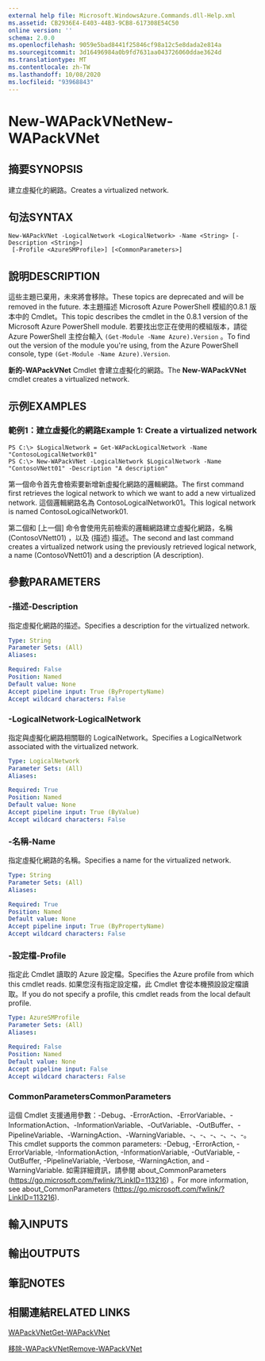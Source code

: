 ```yaml
---
external help file: Microsoft.WindowsAzure.Commands.dll-Help.xml
ms.assetid: CB2936E4-E403-44B3-9CB8-617308E54C50
online version: ''
schema: 2.0.0
ms.openlocfilehash: 9059e5bad8441f25846cf98a12c5e8dada2e814a
ms.sourcegitcommit: 3d16496984a0b9fd7631aa043726060ddae3624d
ms.translationtype: MT
ms.contentlocale: zh-TW
ms.lasthandoff: 10/08/2020
ms.locfileid: "93968843"
---
```

# <span data-ttu-id="ce306-101">New-WAPackVNet</span><span class="sxs-lookup"><span data-stu-id="ce306-101">New-WAPackVNet</span></span>

## <span data-ttu-id="ce306-102">摘要</span><span class="sxs-lookup"><span data-stu-id="ce306-102">SYNOPSIS</span></span>
<span data-ttu-id="ce306-103">建立虛擬化的網路。</span><span class="sxs-lookup"><span data-stu-id="ce306-103">Creates a virtualized network.</span></span>

## <span data-ttu-id="ce306-104">句法</span><span class="sxs-lookup"><span data-stu-id="ce306-104">SYNTAX</span></span>

```
New-WAPackVNet -LogicalNetwork <LogicalNetwork> -Name <String> [-Description <String>]
 [-Profile <AzureSMProfile>] [<CommonParameters>]
```

## <span data-ttu-id="ce306-105">說明</span><span class="sxs-lookup"><span data-stu-id="ce306-105">DESCRIPTION</span></span>
<span data-ttu-id="ce306-106">這些主題已棄用，未來將會移除。</span><span class="sxs-lookup"><span data-stu-id="ce306-106">These topics are deprecated and will be removed in the future.</span></span>
<span data-ttu-id="ce306-107">本主題描述 Microsoft Azure PowerShell 模組的0.8.1 版本中的 Cmdlet。</span><span class="sxs-lookup"><span data-stu-id="ce306-107">This topic describes the cmdlet in the 0.8.1 version of the Microsoft Azure PowerShell module.</span></span>
<span data-ttu-id="ce306-108">若要找出您正在使用的模組版本，請從 Azure PowerShell 主控台輸入 `(Get-Module -Name Azure).Version` 。</span><span class="sxs-lookup"><span data-stu-id="ce306-108">To find out the version of the module you're using, from the Azure PowerShell console, type `(Get-Module -Name Azure).Version`.</span></span>

<span data-ttu-id="ce306-109">**新的-WAPackVNet** Cmdlet 會建立虛擬化的網路。</span><span class="sxs-lookup"><span data-stu-id="ce306-109">The **New-WAPackVNet** cmdlet creates a virtualized network.</span></span>

## <span data-ttu-id="ce306-110">示例</span><span class="sxs-lookup"><span data-stu-id="ce306-110">EXAMPLES</span></span>

### <span data-ttu-id="ce306-111">範例1：建立虛擬化的網路</span><span class="sxs-lookup"><span data-stu-id="ce306-111">Example 1: Create a virtualized network</span></span>
```
PS C:\> $LogicalNetwork = Get-WAPackLogicalNetwork -Name "ContosoLogicalNetwork01"
PS C:\> New-WAPackVNet -LogicalNetwork $LogicalNetwork -Name "ContosoVNett01" -Description "A description"
```

<span data-ttu-id="ce306-112">第一個命令首先會檢索要新增新虛擬化網路的邏輯網路。</span><span class="sxs-lookup"><span data-stu-id="ce306-112">The first command first retrieves the logical network to which we want to add a new virtualized network.</span></span>
<span data-ttu-id="ce306-113">這個邏輯網路名為 ContosoLogicalNetwork01。</span><span class="sxs-lookup"><span data-stu-id="ce306-113">This logical network is named ContosoLogicalNetwork01.</span></span>

<span data-ttu-id="ce306-114">第二個和 [上一個] 命令會使用先前檢索的邏輯網路建立虛擬化網路，名稱 (ContosoVNett01) ，以及 (描述) 描述。</span><span class="sxs-lookup"><span data-stu-id="ce306-114">The second and last command creates a virtualized network using the previously retrieved logical network, a name (ContosoVNett01) and a description (A description).</span></span>

## <span data-ttu-id="ce306-115">參數</span><span class="sxs-lookup"><span data-stu-id="ce306-115">PARAMETERS</span></span>

### <span data-ttu-id="ce306-116">-描述</span><span class="sxs-lookup"><span data-stu-id="ce306-116">-Description</span></span>
<span data-ttu-id="ce306-117">指定虛擬化網路的描述。</span><span class="sxs-lookup"><span data-stu-id="ce306-117">Specifies a description for the virtualized network.</span></span>

```yaml
Type: String
Parameter Sets: (All)
Aliases:

Required: False
Position: Named
Default value: None
Accept pipeline input: True (ByPropertyName)
Accept wildcard characters: False
```

### <span data-ttu-id="ce306-118">-LogicalNetwork</span><span class="sxs-lookup"><span data-stu-id="ce306-118">-LogicalNetwork</span></span>
<span data-ttu-id="ce306-119">指定與虛擬化網路相關聯的 LogicalNetwork。</span><span class="sxs-lookup"><span data-stu-id="ce306-119">Specifies a LogicalNetwork associated with the virtualized network.</span></span>

```yaml
Type: LogicalNetwork
Parameter Sets: (All)
Aliases:

Required: True
Position: Named
Default value: None
Accept pipeline input: True (ByValue)
Accept wildcard characters: False
```

### <span data-ttu-id="ce306-120">-名稱</span><span class="sxs-lookup"><span data-stu-id="ce306-120">-Name</span></span>
<span data-ttu-id="ce306-121">指定虛擬化網路的名稱。</span><span class="sxs-lookup"><span data-stu-id="ce306-121">Specifies a name for the virtualized network.</span></span>

```yaml
Type: String
Parameter Sets: (All)
Aliases:

Required: True
Position: Named
Default value: None
Accept pipeline input: True (ByPropertyName)
Accept wildcard characters: False
```

### <span data-ttu-id="ce306-122">-設定檔</span><span class="sxs-lookup"><span data-stu-id="ce306-122">-Profile</span></span>
<span data-ttu-id="ce306-123">指定此 Cmdlet 讀取的 Azure 設定檔。</span><span class="sxs-lookup"><span data-stu-id="ce306-123">Specifies the Azure profile from which this cmdlet reads.</span></span>
<span data-ttu-id="ce306-124">如果您沒有指定設定檔，此 Cmdlet 會從本機預設設定檔讀取。</span><span class="sxs-lookup"><span data-stu-id="ce306-124">If you do not specify a profile, this cmdlet reads from the local default profile.</span></span>

```yaml
Type: AzureSMProfile
Parameter Sets: (All)
Aliases:

Required: False
Position: Named
Default value: None
Accept pipeline input: False
Accept wildcard characters: False
```

### <span data-ttu-id="ce306-125">CommonParameters</span><span class="sxs-lookup"><span data-stu-id="ce306-125">CommonParameters</span></span>
<span data-ttu-id="ce306-126">這個 Cmdlet 支援通用參數：-Debug、-ErrorAction、-ErrorVariable、-InformationAction、-InformationVariable、-OutVariable、-OutBuffer、-PipelineVariable、-WarningAction、-WarningVariable、-、-、-、-、-、-。</span><span class="sxs-lookup"><span data-stu-id="ce306-126">This cmdlet supports the common parameters: -Debug, -ErrorAction, -ErrorVariable, -InformationAction, -InformationVariable, -OutVariable, -OutBuffer, -PipelineVariable, -Verbose, -WarningAction, and -WarningVariable.</span></span> <span data-ttu-id="ce306-127">如需詳細資訊，請參閱 about_CommonParameters (https://go.microsoft.com/fwlink/?LinkID=113216) 。</span><span class="sxs-lookup"><span data-stu-id="ce306-127">For more information, see about_CommonParameters (https://go.microsoft.com/fwlink/?LinkID=113216).</span></span>

## <span data-ttu-id="ce306-128">輸入</span><span class="sxs-lookup"><span data-stu-id="ce306-128">INPUTS</span></span>

## <span data-ttu-id="ce306-129">輸出</span><span class="sxs-lookup"><span data-stu-id="ce306-129">OUTPUTS</span></span>

## <span data-ttu-id="ce306-130">筆記</span><span class="sxs-lookup"><span data-stu-id="ce306-130">NOTES</span></span>

## <span data-ttu-id="ce306-131">相關連結</span><span class="sxs-lookup"><span data-stu-id="ce306-131">RELATED LINKS</span></span>

[<span data-ttu-id="ce306-132">WAPackVNet</span><span class="sxs-lookup"><span data-stu-id="ce306-132">Get-WAPackVNet</span></span>](./Get-WAPackVNet.md)

[<span data-ttu-id="ce306-133">移除-WAPackVNet</span><span class="sxs-lookup"><span data-stu-id="ce306-133">Remove-WAPackVNet</span></span>](./Remove-WAPackVNet.md)


